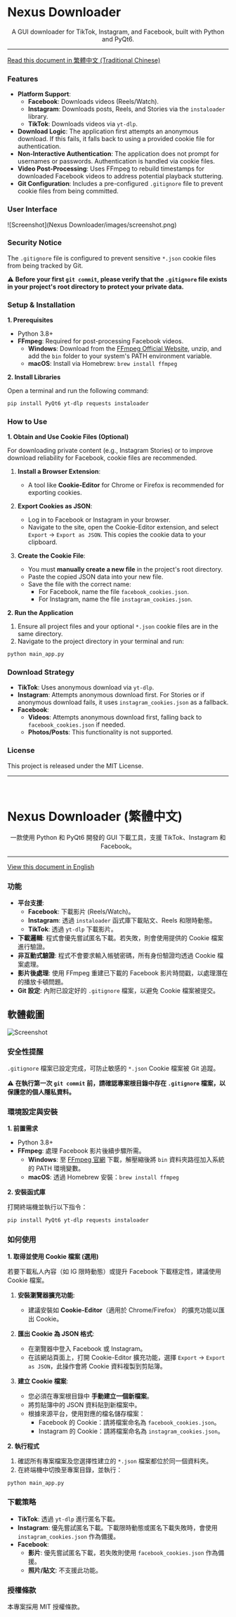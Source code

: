 # Nexus Downloader

<div align="center">
A GUI downloader for TikTok, Instagram, and Facebook, built with Python and PyQt6.
</div>

---

[Read this document in 繁體中文 (Traditional Chinese)](#nexus-downloader-繁體中文)

### Features

* **Platform Support**:
    * **Facebook**: Downloads videos (Reels/Watch).
    * **Instagram**: Downloads posts, Reels, and Stories via the `instaloader` library.
    * **TikTok**: Downloads videos via `yt-dlp`.
* **Download Logic**: The application first attempts an anonymous download. If this fails, it falls back to using a provided cookie file for authentication.
* **Non-Interactive Authentication**: The application does not prompt for usernames or passwords. Authentication is handled via cookie files.
* **Video Post-Processing**: Uses FFmpeg to rebuild timestamps for downloaded Facebook videos to address potential playback stuttering.
* **Git Configuration**: Includes a pre-configured `.gitignore` file to prevent cookie files from being committed.

### User Interface
![Screenshot](Nexus Downloader/images/screenshot.png)

### Security Notice

The `.gitignore` file is configured to prevent sensitive `*.json` cookie files from being tracked by Git.

⚠️ **Before your first `git commit`, please verify that the `.gitignore` file exists in your project's root directory to protect your private data.**

### Setup & Installation

**1. Prerequisites**

* Python 3.8+
* **FFmpeg**: Required for post-processing Facebook videos.
    * **Windows**: Download from the [FFmpeg Official Website](https://ffmpeg.org/download.html), unzip, and add the `bin` folder to your system's PATH environment variable.
    * **macOS**: Install via Homebrew: `brew install ffmpeg`

**2. Install Libraries**

Open a terminal and run the following command:

```bash
pip install PyQt6 yt-dlp requests instaloader
```

### How to Use

**1. Obtain and Use Cookie Files (Optional)**

For downloading private content (e.g., Instagram Stories) or to improve download reliability for Facebook, cookie files are recommended.

1. **Install a Browser Extension**:
    * A tool like **Cookie-Editor** for Chrome or Firefox is recommended for exporting cookies.

2. **Export Cookies as JSON**:
    * Log in to Facebook or Instagram in your browser.
    * Navigate to the site, open the Cookie-Editor extension, and select `Export` → `Export as JSON`. This copies the cookie data to your clipboard.

3. **Create the Cookie File**:
    * You must **manually create a new file** in the project's root directory.
    * Paste the copied JSON data into your new file.
    * Save the file with the correct name:
        * For Facebook, name the file `facebook_cookies.json`.
        * For Instagram, name the file `instagram_cookies.json`.

**2. Run the Application**

1. Ensure all project files and your optional `*.json` cookie files are in the same directory.
2. Navigate to the project directory in your terminal and run:

```bash
python main_app.py
```

### Download Strategy

* **TikTok**: Uses anonymous download via `yt-dlp`.
* **Instagram**: Attempts anonymous download first. For Stories or if anonymous download fails, it uses `instagram_cookies.json` as a fallback.
* **Facebook**:
    * **Videos**: Attempts anonymous download first, falling back to `facebook_cookies.json` if needed.
    * **Photos/Posts**: This functionality is not supported.

### License

This project is released under the MIT License.

---

<br>

# Nexus Downloader (繁體中文)

<div align="center">
一款使用 Python 和 PyQt6 開發的 GUI 下載工具，支援 TikTok、Instagram 和 Facebook。
</div>

---
[View this document in English](#Nexus-Downloader)

### 功能

* **平台支援**:
    * **Facebook**: 下載影片 (Reels/Watch)。
    * **Instagram**: 透過 `instaloader` 函式庫下載貼文、Reels 和限時動態。
    * **TikTok**: 透過 `yt-dlp` 下載影片。
* **下載邏輯**: 程式會優先嘗試匿名下載。若失敗，則會使用提供的 Cookie 檔案進行驗證。
* **非互動式驗證**: 程式不會要求輸入帳號密碼，所有身份驗證均透過 Cookie 檔案處理。
* **影片後處理**: 使用 FFmpeg 重建已下載的 Facebook 影片時間戳，以處理潛在的播放卡頓問題。
* **Git 設定**: 內附已設定好的 `.gitignore` 檔案，以避免 Cookie 檔案被提交。

## 軟體截圖
![Screenshot](Nexus%20Downloader/images/screenshot.png)

### 安全性提醒

`.gitignore` 檔案已設定完成，可防止敏感的 `*.json` Cookie 檔案被 Git 追蹤。

⚠️ **在執行第一次 `git commit` 前，請確認專案根目錄中存在 `.gitignore` 檔案，以保護您的個人隱私資料。**

### 環境設定與安裝

**1. 前置需求**

* Python 3.8+
* **FFmpeg**: 處理 Facebook 影片後續步驟所需。
    * **Windows**: 至 [FFmpeg 官網](https://ffmpeg.org/download.html) 下載，解壓縮後將 `bin` 資料夾路徑加入系統的 PATH 環境變數。
    * **macOS**: 透過 Homebrew 安裝：`brew install ffmpeg`

**2. 安裝函式庫**

打開終端機並執行以下指令：

```bash
pip install PyQt6 yt-dlp requests instaloader
```

### 如何使用

**1. 取得並使用 Cookie 檔案 (選用)**

若要下載私人內容（如 IG 限時動態）或提升 Facebook 下載穩定性，建議使用 Cookie 檔案。

1. **安裝瀏覽器擴充功能**:
    * 建議安裝如 **Cookie-Editor**（適用於 Chrome/Firefox） 的擴充功能以匯出 Cookie。

2. **匯出 Cookie 為 JSON 格式**:
    * 在瀏覽器中登入 Facebook 或 Instagram。
    * 在該網站頁面上，打開 Cookie-Editor 擴充功能，選擇 `Export` → `Export as JSON`，此操作會將 Cookie 資料複製到剪貼簿。

3. **建立 Cookie 檔案**:
    * 您必須在專案根目錄中 **手動建立一個新檔案**。
    * 將剪貼簿中的 JSON 資料貼到新檔案中。
    * 根據來源平台，使用對應的檔名儲存檔案：
        * Facebook 的 Cookie：請將檔案命名為 `facebook_cookies.json`。
        * Instagram 的 Cookie：請將檔案命名為 `instagram_cookies.json`。

**2. 執行程式**

1. 確認所有專案檔案及您選擇性建立的 `*.json` 檔案都位於同一個資料夾。
2. 在終端機中切換至專案目錄，並執行：

```bash
python main_app.py
```

### 下載策略

* **TikTok**: 透過 `yt-dlp` 進行匿名下載。
* **Instagram**: 優先嘗試匿名下載。下載限時動態或匿名下載失敗時，會使用 `instagram_cookies.json` 作為備援。
* **Facebook**:
    * **影片**: 優先嘗試匿名下載，若失敗則使用 `facebook_cookies.json` 作為備援。
    * **照片/貼文**: 不支援此功能。

### 授權條款

本專案採用 MIT 授權條款。
